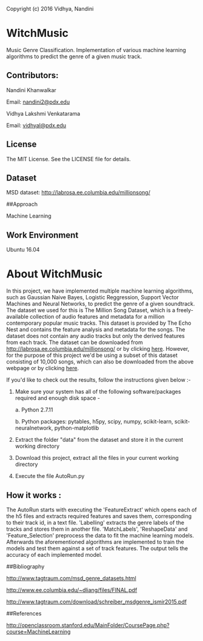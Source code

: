 Copyright (c) 2016 Vidhya, Nandini

# WitchMusic
Music Genre Classification. Implementation of various machine learning algorithms to predict the genre of a given music track.

## Contributors:
Nandini Khanwalkar

Email: nandini2@pdx.edu

Vidhya Lakshmi Venkatarama

Email: vidhyal@pdx.edu

## License
The MIT License. See the LICENSE file for details.

## Dataset

MSD dataset: http://labrosa.ee.columbia.edu/millionsong/

##Approach

Machine Learning

## Work Environment

Ubuntu 16.04

# About WitchMusic

In this project, we have implemented multiple machine learning algorithms, such as Gaussian Naive Bayes, Logistic Reggression, Support Vector Machines and Neural Networks, to predict the genre of a given soundtrack. The dataset we used for this is The Million Song Dataset, which is a freely-available collection of audio features and metadata for a million contemporary popular music tracks. This dataset is provided by The Echo Nest and contains the feature analysis and metadata for the songs. The dataset does not contain any audio tracks but only the derived features from each track. The dataset can be downloaded from http://labrosa.ee.columbia.edu/millionsong/ or by clicking [here](http://labrosa.ee.columbia.edu/millionsong/pages/getting-dataset). However, for the purpose of this project we'd be using a subset of this dataset consisting of 10,000 songs, which can also be downloaded from the above webpage or by clicking [here](http://labrosa.ee.columbia.edu/millionsong/pages/getting-dataset#subset).

If you'd like to check out the results, follow the instructions given below :-

1. Make sure your system has all of the following software/packages required and enough disk space -

	a. Python 2.7.11

	b. Python packages: pytables, h5py, scipy, numpy, scikit-learn, scikit-neuralnetwork, python-matplotlib

2. Extract the folder "data" from the dataset and store it in the current working directory

3. Download this project, extract all the files in your current working directory

4. Execute the file AutoRun.py

## How it works :
The AutoRun starts with executing the 'FeatureExtract' which opens each of the h5 files and extracts required features and saves them, corresponding to their track id, in a text file. 'Labelling' extracts the genre labels of the tracks and stores them in another file. 'MatchLabels', 'ReshapeData' and 'Feature_Selection' preprocess the data to fit the machine learning models. Afterwards the aforementioned algorithms are implemented to train the models and test them against a set of track features. The output tells the accuracy of each implemented model.

##Bibliography

http://www.tagtraum.com/msd_genre_datasets.html

http://www.ee.columbia.edu/~dliang/files/FINAL.pdf

http://www.tagtraum.com/download/schreiber_msdgenre_ismir2015.pdf

##References

http://openclassroom.stanford.edu/MainFolder/CoursePage.php?course=MachineLearning
